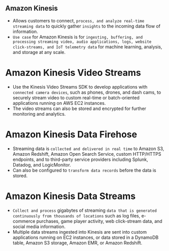 Amazon Kinesis
---

- Allows customers to connect, `process, and analyze real-time streaming data` to quickly gather `insights` to the incoming data flow of information.
- `Use case` for Amazon Kinesis is for `ingesting, buffering, and processing streaming video, audio applications, logs, website click-streams, and IoT telemetry data` for machine learning, analysis, and storage at any scale.

# Amazon Kinesis Video Streams

- Use the Kinesis Video Streams SDK to develop applications with `connected camera devices`, such as phones, drones, and dash cams, to securely stream video to custom real-time or batch-oriented applications running on AWS EC2 instances.
- The video streams can also be stored and encrypted for further monitoring and analytics.

# Amazon Kinesis Data Firehose

- Streaming data is `collected and delivered in real time` to Amazon S3, Amazon Redshift, Amazon Open Search Service, custom HTTP/HTTPS endpoints, and to third-party service providers including Splunk, Datadog, and LogicMonitor.
- Can also be configured to `transform data records` before the data is stored.

# Amazon Kinesis Data Streams

- `Collect and process` gigabytes of streaming `data that is generated continuously from thousands of locations` such as log files, e-commerce purchases, game player activity, web click-stream data, and social media information.
- Multiple data streams ingested into Kinesis are sent into custom applications running on EC2 instances, or data stored in a DynamoDB table, Amazon S3 storage, Amazon EMR, or Amazon Redshift.
